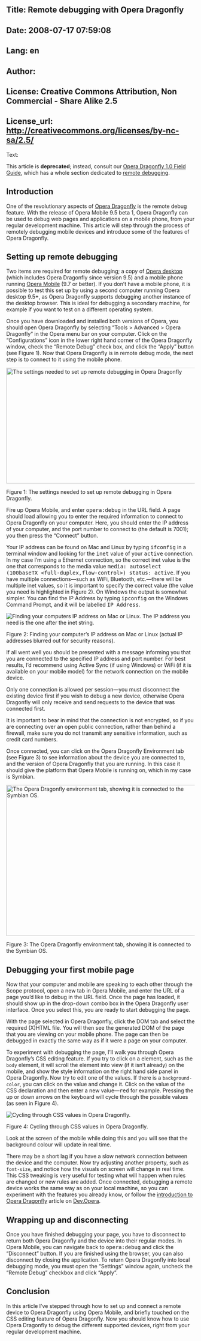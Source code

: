 Title: Remote debugging with Opera Dragonfly
----
Date: 2008-07-17 07:59:08
----
Lang: en
----
Author: 
----
License: Creative Commons Attribution, Non Commercial - Share Alike 2.5
----
License_url: http://creativecommons.org/licenses/by-nc-sa/2.5/
----
Text:

<p class="note">This article is <strong>deprecated</strong>; instead, consult our <a href="http://www.opera.com/dragonfly/documentation/">Opera Dragonfly 1.0 Field Guide</a>, which has a whole section dedicated to <a href="http://www.opera.com/dragonfly/documentation/remote/">remote debugging</a>.</p>

<h2>Introduction</h2>

<p>One of the revolutionary aspects of <a href="http://www.opera.com/dragonfly/">Opera Dragonfly</a> is the remote debug feature.  With the release of Opera Mobile 9.5 beta 1, Opera Dragonfly can be used to debug web pages and applications on a mobile phone, from your regular development machine.  This article will step through the process of remotely debugging mobile devices and introduce some of the features of Opera Dragonfly.</p>

<h2>Setting up remote debugging</h2>

<p>Two items are required for remote debugging; a copy of <a href="http://www.opera.com/browser/">Opera desktop</a> (which includes Opera Dragonfly since version 9.5) and a mobile phone running <a href="http://www.opera.com/mobile/">Opera Mobile</a> (9.7 or better).  If you don’t have a mobile phone, it is possible to test this set up by using a second computer running Opera desktop 9.5+, as Opera Dragonfly supports debugging another instance of the desktop browser. This is ideal for debugging a secondary machine, for example if you want to test on a different operating system.</p>
<p>Once you have downloaded and installed both versions of Opera, you should open Opera Dragonfly by selecting “Tools &gt; Advanced &gt; Opera Dragonfly” in the Opera menu bar on your computer.  Click on the “Configurations” icon in the lower right hand corner of the Opera Dragonfly window, check the “Remote Debug” check box, and click the “Apply” button (see Figure 1).  Now that Opera Dragonfly is in remote debug mode, the next step is to connect to it using the mobile phone.</p>

<img src="http://forum-test.oslo.osa/kirby/content/articles/141-remote-debugging-with-opera-dragonfly/settings_remote-debug.png" width="571" height="308" alt="The settings needed to set up remote debugging in Opera Dragonfly" />
<p class="comment">Figure 1: The settings needed to set up remote debugging in Opera Dragonfly.</p>

<p>Fire up Opera Mobile, and enter <kbd>opera:debug</kbd>  in the URL field.  A page should load allowing you to enter the required information to connect to Opera Dragonfly on your computer.  Here, you should enter the IP address of your computer, and the port number to connect to (the default is 7001); you then press the “Connect” button. </p>

<p>Your IP address can be found on Mac and Linux by typing <kbd>ifconfig</kbd> in a terminal window and looking for the <samp>inet</samp> value of your <samp>active</samp> connection. In my case I’m using a Ethernet connection, so the correct inet value is the one that corresponds to the media value <samp>media: autoselect (100baseTX &lt;full-duplex,flow-control&gt;) status: active</samp>.  If you have multiple connections—such as WiFi, Bluetooth, etc.—there will be multiple inet values, so it is important to specify the correct value (the value you need is highlighted in Figure 2).  On Windows the output is somewhat simpler.  You can find the IP Address by typing <kbd>ipconfig</kbd> on the Windows Command Prompt, and it will be labelled <samp>IP Address</samp>.</p>

<img src="http://forum-test.oslo.osa/kirby/content/articles/141-remote-debugging-with-opera-dragonfly/ipaddressmac.gif" alt="Finding your computers IP address on Mac or Linux. The IP address you need is the one after the inet string." />
<p class="comment">Figure 2: Finding your computer’s IP address on Mac or Linux (actual IP addresses blurred out for security reasons).</p>

<p>If all went well you should be presented with a message informing you that you are connected to the specified IP address and port number.  For best results, I’d recommend using Active Sync (if using Windows) or WiFi (if it is available on your mobile model) for the network connection on the mobile device.</p>
<p>Only one connection is allowed per session—you must disconnect the existing device first if you wish to debug a new device, otherwise Opera Dragonfly will only receive and send requests to the device that was connected first. </p>
<p>It is important to bear in mind that the connection is not encrypted, so if you are connecting over an open public connection, rather than behind a firewall, make sure you do not transmit any sensitive information, such as credit card numbers. </p>
<p>Once connected, you can click on the Opera Dragonfly Environment tab (see Figure 3) to see information about the device you are connected to, and the version of Opera Dragonfly that you are running.  In this case it should give the platform that Opera Mobile is running on, which in my case is Symbian.</p>

<img src="http://forum-test.oslo.osa/kirby/content/articles/141-remote-debugging-with-opera-dragonfly/remote-environment.png" width="510" height="402" alt="The Opera Dragonfly environment tab, showing it is connected to the Symbian OS." />
<p class="comment">Figure 3: The Opera Dragonfly environment tab, showing it is connected to the Symbian OS.</p>

<h2>Debugging your first mobile page</h2>

<p>Now that your computer and mobile are speaking to each other through the Scope protocol, open a new tab in Opera Mobile, and enter the URL of a page you’d like to debug in the URL field.  Once the page has loaded, it should show up in the drop-down combo box in the Opera Dragonfly user interface.  Once you select this, you are ready to start debugging the page.</p>

<p>With the page selected in Opera Dragonfly, click the DOM tab and select the required (X)HTML file.  You will then see the generated DOM of the page that you are viewing on your mobile phone.  The page can then be debugged in exactly the same way as if it were a page on your computer.</p>

<p>To experiment with debugging the page, I’ll walk you through Opera Dragonfly’s CSS editing feature.  If you try to click on a element, such as the <code>body</code> element, it will scroll the element into view (if it isn’t already) on the mobile, and show the style information on the right hand side panel in Opera Dragonfly.  Now try to edit one of the values.  If there is a <code>background-color</code>, you can click on the value and change it.  Click on the value of the CSS declaration and then enter a new value—<kbd>red</kbd> for example.  Pressing the up or down arrows on the keyboard will cycle through the possible values (as seen in Figure 4).</p>

<img src="http://forum-test.oslo.osa/kirby/content/articles/141-remote-debugging-with-opera-dragonfly/editingvalue.png" alt="Cycling through CSS values in Opera Dragonfly." />
<p class="comment">Figure 4: Cycling through CSS values in Opera Dragonfly.</p>

<p>Look at the screen of the mobile while doing this and you will see that the background colour will update in real time.</p>

<p>There may be a short lag if you have a slow network connection between the device and the computer. Now try adjusting another property, such as <code>font-size</code>, and notice how the visuals on screen will change in real time.  This CSS tweaking is very useful for testing what will happen when rules are changed or new rules are added.  Once connected, debugging a remote device works the same way as on your local machine, so you can experiment with the features you already know, or follow the <a href="http://dev.opera.com/articles/view/introduction-to-opera-dragonfly/">introduction to Opera Dragonfly</a> article on <a href="http://dev.opera.com">Dev.Opera</a>.</p>

<h2>Wrapping up and disconnecting</h2>

<p>Once you have finished debugging your page, you have to disconnect to return both Opera Dragonfly and the device into their regular modes.  In Opera Mobile, you can navigate back to <kbd>opera:debug</kbd>  and click the “Disconnect” button.  If you are finished using the browser, you can also disconnect by closing the application.  To return Opera Dragonfly into local debugging mode, you must open the “Settings” window again, uncheck the “Remote Debug” checkbox and click “Apply”. </p>

<h2>Conclusion</h2>

<p>In this article I’ve stepped through how to set up and connect a remote device to Opera Dragonfly using Opera Mobile, and briefly touched on the CSS editing feature of Opera Dragonfly.  Now you should know how to use Opera Dragonfly to debug the different supported devices, right from your regular development machine.</p> 
            
